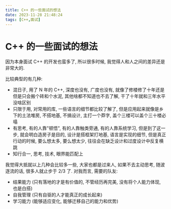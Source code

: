 ```yaml
---
title: C++ 的一些面试的想法
date: 2023-11-28 21:48:24
tags: [C++,面试]
---
```




# C++ 的一些面试的想法

因为本身面试 C++ 的开发也蛮多了, 所以很多时候, 我觉得人和人之间的差异还是非常大的.



比较典型的有几种:

- 混日子, 用了 N 年的 C++, 深度也没有, 广度也没有, 就像了修楼修了十年还是但是只会搬个砖和个水泥, 其他啥都不知道也不去了解, 干了十年就和三年水平没啥区别
- 只限于用, 对常用的库, 一些语言的细节都比较了解了, 但是应用起来就像是乡下的土法堆房, 不搭地基, 不搞设计, 主打一个莽字, 盖个三楼可以盖个三十楼必塌
- 有思考, 有的人靠"顿悟", 有的人靠触类旁通, 有的人靠系统学习, 但是到了这一步, 就会明白造房子是目的, 设计是搭框架打地基, 语言是实现的细节, 但是真正行动的时候, 要么想太多, 要么想太少, 往往会在缺乏设计和过度设计中反复横跳
- 知行合一, 思考, 技术, 眼界能匹配上



我觉得大抵就以上几种会比较多一些, 大家也都是过来人, 如果不去主动思考, 随波逐流的话, 很多人就止步于 2/3 了. 对我而言, 需要的队友:

- 结果能力 (只有落地的才是有价值的, 不管经历再完美, 没有将个人能力体现, 也是白搭)
- 自我管理 (只有自驱的人才能真正的成长起来)
- 学习能力 (能够适应变化, 能够迁移自己的能力和优势)
